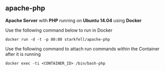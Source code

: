 ## apache-php
**Apache Server** with **PHP** running on **Ubuntu 14.04** using **Docker**

Use the following command below to run in Docker

`docker run -d -t -p 80:80 starkfell/apache-php`

Use the following command to attach run commands within the Container after it is running

`docker exec -ti <CONTAINER_ID> /bin/bash-php`
